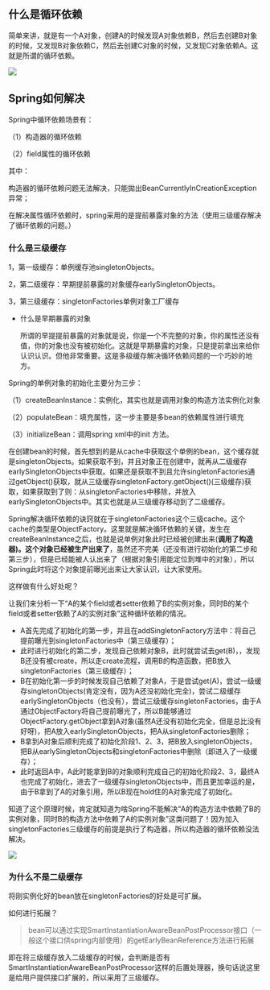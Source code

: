 ## 什么是循环依赖

简单来讲，就是有一个A对象，创建A的时候发现A对象依赖B，然后去创建B对象的时候，又发现B对象依赖C，然后去创建C对象的时候，又发现C对象依赖A。这就是所谓的循环依赖。

![](/media/hpsyche/_dde_data/note/javaee/pict/2-1.png)

## Spring如何解决

Spring中循环依赖场景有： 

（1）构造器的循环依赖 

（2）field属性的循环依赖

其中：

构造器的循环依赖问题无法解决，只能拋出BeanCurrentlyInCreationException异常；

在解决属性循环依赖时，spring采用的是提前暴露对象的方法（使用三级缓存解决了循环依赖的问题。）

### 什么是三级缓存

1，第一级缓存：单例缓存池singletonObjects。

2，第二级缓存：早期提前暴露的对象缓存earlySingletonObjects。

3，第三级缓存：singletonFactories单例对象工厂缓存

* 什么是早期暴露的对象

  所谓的早提提前暴露的对象就是说，你是一个不完整的对象，你的属性还没有值，你的对象也没有被初始化。这就是早期暴露的对象，只是提前拿出来给你认识认识。但他非常重要。这是多级缓存解决循环依赖问题的一个巧妙的地方。

Spring的单例对象的初始化主要分为三步： 

（1）createBeanInstance：实例化，其实也就是调用对象的构造方法实例化对象

（2）populateBean：填充属性，这一步主要是多bean的依赖属性进行填充

（3）initializeBean：调用spring xml中的init 方法。

在创建bean的时候，首先想到的是从cache中获取这个单例的bean，这个缓存就是singletonObjects。如果获取不到，并且对象正在创建中，就再从二级缓存earlySingletonObjects中获取。如果还是获取不到且允许singletonFactories通过getObject()获取，就从三级缓存singletonFactory.getObject()(三级缓存)获取，如果获取到了则：从singletonFactories中移除，并放入earlySingletonObjects中。其实也就是从三级缓存移动到了二级缓存。

Spring解决循环依赖的诀窍就在于singletonFactories这个三级cache。这个cache的类型是ObjectFactory。这里就是解决循环依赖的关键，发生在createBeanInstance之后，也就是说单例对象此时已经被创建出来(**调用了构造器)。这个对象已经被生产出来了**，虽然还不完美（还没有进行初始化的第二步和第三步），但是已经能被人认出来了（根据对象引用能定位到堆中的对象），所以Spring此时将这个对象提前曝光出来让大家认识，让大家使用。

这样做有什么好处呢？

让我们来分析一下“A的某个field或者setter依赖了B的实例对象，同时B的某个field或者setter依赖了A的实例对象”这种循环依赖的情况。

* A首先完成了初始化的第一步，并且在addSingletonFactory方法中：将自己提前曝光到singletonFactories中（第三级缓存）；
* 此时进行初始化的第二步，发现自己依赖对象B，此时就尝试去get(B)，，发现B还没有被create，所以走create流程，调用B的构造函数，把B放入singletonFactories（第三级缓存）；
* B在初始化第一步的时候发现自己依赖了对象A，于是尝试get(A)，尝试一级缓存singletonObjects(肯定没有，因为A还没初始化完全)，尝试二级缓存earlySingletonObjects（也没有），尝试三级缓存singletonFactories，由于A通过ObjectFactory将自己提前曝光了，所以B能够通过ObjectFactory.getObject拿到A对象(虽然A还没有初始化完全，但是总比没有好呀)，把A放入earlySingletonObjects，把A从singletonFactories删除；
* B拿到A对象后顺利完成了初始化阶段1、2、3，把B放入singletonObjects，把B从earlySingletonObjects和singletonFactories中删除（即进入了一级缓存）；
* 此时返回A中，A此时能拿到B的对象顺利完成自己的初始化阶段2、3，最终A也完成了初始化，进去了一级缓存singletonObjects中，而且更加幸运的是，由于B拿到了A的对象引用，所以B现在hold住的A对象完成了初始化。

知道了这个原理时候，肯定就知道为啥Spring不能解决“A的构造方法中依赖了B的实例对象，同时B的构造方法中依赖了A的实例对象”这类问题了！因为加入singletonFactories三级缓存的前提是执行了构造器，所以构造器的循环依赖没法解决。

![](/media/hpsyche/_dde_data/note/javaee/pict/2-2.png)

### 为什么不是二级缓存

将刚实例化好的bean放在singletonFactories的好处是可扩展。

如何进行拓展？

> bean可以通过实现SmartInstantiationAwareBeanPostProcessor接口（一般这个接口供spring内部使用）的getEarlyBeanReference方法进行拓展

即在将三级缓存放入二级缓存的时候，会判断是否有SmartInstantiationAwareBeanPostProcessor这样的后置处理器，换句话说这里是给用户提供接口扩展的，所以采用了三级缓存。